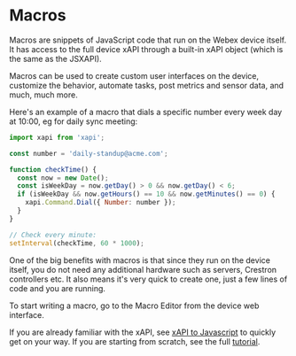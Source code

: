 # Macros

Macros are snippets of JavaScript code that run on the Webex device itself. It has access to the full device xAPI through a built-in xAPI object (which is the same as the JSXAPI).

Macros can be used to create custom user interfaces on the device, customize the behavior, automate tasks, post metrics and sensor data, and much, much more.

Here's an example of a macro that dials a specific number every week day at 10:00, eg for daily sync meeting:

```javascript
import xapi from 'xapi';

const number = 'daily-standup@acme.com';

function checkTime() {
  const now = new Date();
  const isWeekDay = now.getDay() > 0 && now.getDay() < 6;
  if (isWeekDay && now.getHours() == 10 && now.getMinutes() == 0) {
    xapi.Command.Dial({ Number: number });
  }
}

// Check every minute:
setInterval(checkTime, 60 * 1000);
```

One of the big benefits with macros is that since they run on the device itself, you do not need any additional hardware such as servers, Crestron controllers etc. It also means it's very quick to create one, just a few lines of code and you are running.

To start writing a macro, go to the Macro Editor from the device web interface.

If you are already familiar with the xAPI, see [xAPI to Javascript](#/docs/XapiToJs) to quickly get on your way. If you are starting from scratch, see the full [tutorial](#/docs/Macro/Tutorial).
